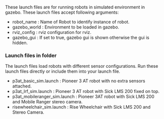 These launch files are for running robots in simulated environment in gazebo.
These launch files accept following arguments:
- robot_name : Name of Robot to identify instance of robot.
- gazebo_world : Environment to be loaded in gazebo.
- rviz_config : rviz configuration for rviz.
- gazebo_gui : If set to true, gazebo gui is shown otherwise the gui is hidden.

### Launch files in folder
The launch files load robots with different sensor configurations. Run these launch files directly or include them into your launch file.
- p3at_basic_sim.launch : Pioneer 3 AT robot with no extra sensors attached.
- p3at_lrf_sim.launch : Pioneer 3 AT robot with Sick LMS 200 fixed on top.
- p3at_mobileranger_sim.launch : Pioneer 3AT robot with Sick LMS 200 and Mobile Ranger stereo camera.
- risewheelchair_sim.launch : Rise Wheelchair with Sick LMS 200 and Stereo Camera.